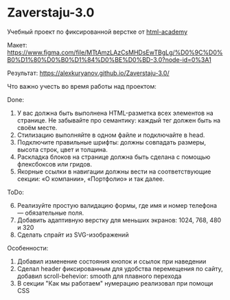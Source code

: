 # Zaverstaju-3.0

Учебный проект по фиксированной верстке от [html-academy](https://htmlacademy.ru/tracks/marathon-zaverstai)

Макет:
https://www.figma.com/file/MTtAmzLAzCsMHDsEwTBgLg/%D0%9C%D0%B0%D1%80%D0%B0%D1%84%D0%BE%D0%BD-3.0?node-id=0%3A1

Результат:
https://alexkuryanov.github.io/Zaverstaju-3.0/

Что важно учесть во время работы над проектом:

Done:

1. У вас должна быть выполнена HTML-разметка всех элементов на странице. Не забывайте про семантику: каждый тег должен быть на своём месте.
2. Стилизацию выполняйте в одном файле и подключайте в head.
3. Подключите правильные шрифты: должны совпадать размеры, высота строк, цвет и толщина.
4. Раскладка блоков на странице должна быть сделана с помощью флексбоксов или гридов.
5. Якорные ссылки в навигации должны вести на соответствующие секции: «О компании», «Портфолио» и так далее.

ToDo:

6. Реализуйте простую валидацию формы, где имя и номер телефона — обязательные поля.
7. Добавить адаптивную верстку для меньших экранов: 1024, 768, 480 и 320
8. Сделать спрайт из SVG-изображений

Особенности:
1. Добавил изменение состояния кнопок и ссылок при наведении
2. Сделал header фиксированным для удобства перемещения по сайту, добавил scroll-behevior: smooth для плавного перехода
3. В секции "Как мы работаем" нумерацию реализовал при помощи CSS
